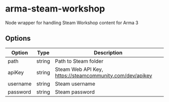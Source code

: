 # arma-steam-workshop

Node wrapper for handling Steam Workshop content for Arma 3

## Options
Option | Type |  Description
--- | --- | ---
path | string | Path to Steam folder
apiKey | string | Steam Web API Key, https://steamcommunity.com/dev/apikey
username | string | Steam username
password | string | Steam password

